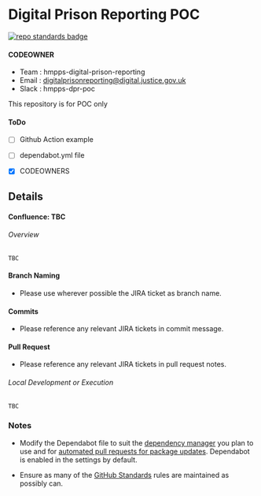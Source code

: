 # Digital Prison Reporting POC 

[![repo standards badge](https://img.shields.io/badge/dynamic/json?color=blue&style=for-the-badge&logo=github&label=MoJ%20Compliant&query=%24.data%5B%3F%28%40.name%20%3D%3D%20%22hmpps-digital-prison-reporting-poc%22%29%5D.status&url=https%3A%2F%2Foperations-engineering-reports.cloud-platform.service.justice.gov.uk%2Fgithub_repositories)](https://operations-engineering-reports.cloud-platform.service.justice.gov.uk/github_repositories#hmpps-digital-prison-reporting-poc "Link to report")

#### CODEOWNER  

- Team : hmpps-digital-prison-reporting
- Email : digitalprisonreporting@digital.justice.gov.uk
- Slack : hmpps-dpr-poc

This repository is for POC only

#### ToDo


- [ ] Github Action example
- [ ] dependabot.yml file
- [x] CODEOWNERS



## Details

#### Confluence: TBC
###### Overview
    TBC


#### Branch Naming 

- Please use wherever possible the JIRA ticket as branch name.

#### Commits

- Please reference any relevant JIRA tickets in commit message.

#### Pull Request

- Please reference any relevant JIRA tickets in pull request notes.


###### Local Development or Execution

    TBC

### Notes

- Modify the Dependabot file to suit the [dependency manager](https://docs.github.com/en/code-security/dependabot/dependabot-version-updates/configuration-options-for-the-dependabot.yml-file#package-ecosystem) you plan to use and for [automated pull requests for package updates](https://docs.github.com/en/code-security/supply-chain-security/keeping-your-dependencies-updated-automatically/enabling-and-disabling-dependabot-version-updates#enabling-dependabot-version-updates). Dependabot is enabled in the settings by default.

- Ensure as many of the [GitHub Standards](https://github.com/ministryofjustice/github-repository-standards) rules are maintained as possibly can.


